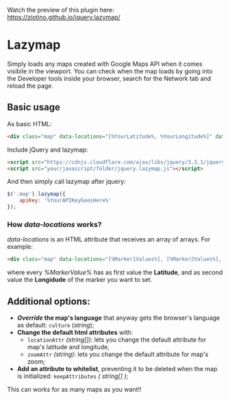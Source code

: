 Watch the preview of this plugin here: https://ziotino.github.io/jquery.lazymap/

# Lazymap
Simply loads any maps created with Google Maps API when it comes visibile in the viewport.
You can check when the map loads by going into the Developer tools inside your browser, search for the Network tab and reload the page.

## Basic usage
As basic HTML:
````html
<div class="map" data-locations="[%YourLatitude%, %YourLongitude%]" data-zoom="%YourZoom%"></div>
````

Include jQuery and lazymap:
````html
<script src="https://cdnjs.cloudflare.com/ajax/libs/jquery/3.3.1/jquery.min.js" integrity="sha256-FgpCb/KJQlLNfOu91ta32o/NMZxltwRo8QtmkMRdAu8=" crossorigin="anonymous"></script>
<script src="your/javascript/folder/jquery.lazymap.js"></script>
````

And then simply call lazymap after jquery:
````javascript
$('.map').lazymap({
    apiKey: '%YourAPIKeyGoesHere%'
});
````

### How *data-locations* works?
*data-locations* is an HTML attribute that receives an array of arrays. For example:
````html
<div class="map" data-locations="[%Marker1Values%], [%Marker2Values%], [%Marker3Values%]"></div>
````
where every *%MarkerValue%* has as first value the **Latitude**, and as second value the **Longidude** of the marker you want to set.

## Additional options:
* ***Override* the map's language** that anyway gets the browser's language as default: `culture` (*string*);
* **Change the default html attributes** with:
    * `locationAttr` *(string[])*: lets you change the default attribute for map's latitude and longitude,
    * `zoomAttr` *(string)*: lets you change the default attribute for map's zoom;
* **Add an attribute to whitelist**, preventing it to be deleted when the map is initialized: `keepAttributes` *( string[] )*;

This can works for as many maps as you want!!
